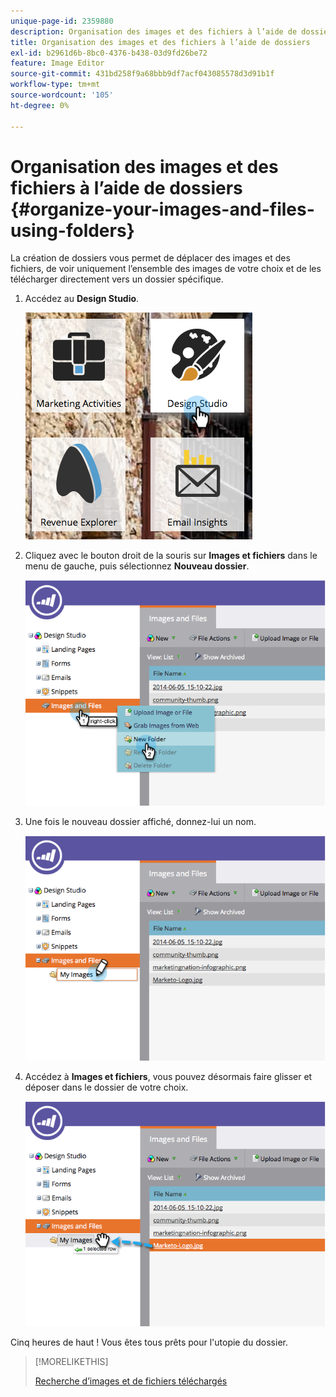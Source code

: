 ```yaml
---
unique-page-id: 2359880
description: Organisation des images et des fichiers à l’aide de dossiers - Documents Marketo - Documentation du produit
title: Organisation des images et des fichiers à l’aide de dossiers
exl-id: b2961d6b-8bc0-4376-b438-03d9fd26be72
feature: Image Editor
source-git-commit: 431bd258f9a68bbb9df7acf043085578d3d91b1f
workflow-type: tm+mt
source-wordcount: '105'
ht-degree: 0%

---
```


# Organisation des images et des fichiers à l’aide de dossiers {#organize-your-images-and-files-using-folders}

La création de dossiers vous permet de déplacer des images et des fichiers, de voir uniquement l’ensemble des images de votre choix et de les télécharger directement vers un dossier spécifique.

1. Accédez au **Design Studio**.

   ![](assets/designstudio-7.png)

1. Cliquez avec le bouton droit de la souris sur **Images et fichiers** dans le menu de gauche, puis sélectionnez **Nouveau dossier**.

   ![](assets/image2014-9-16-11-3a25-3a45.png)

1. Une fois le nouveau dossier affiché, donnez-lui un nom.

   ![](assets/image2014-9-16-11-3a25-3a53.png)

1. Accédez à **Images et fichiers**, vous pouvez désormais faire glisser et déposer dans le dossier de votre choix.

   ![](assets/image2014-9-16-11-3a26-3a0.png)

Cinq heures de haut ! Vous êtes tous prêts pour l&#39;utopie du dossier.

>[!MORELIKETHIS]
>
>[Recherche d’images et de fichiers téléchargés](/help/marketo/product-docs/demand-generation/images-and-files/search-uploaded-images-and-files.md)
